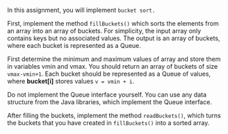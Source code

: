 In this assignment, you will implement ```bucket sort.```

First, implement the method ```fillBuckets()``` which sorts the elements from an array into an array of buckets. For simplicity, the input array only contains keys but no associated values. The output is an array of buckets, where each bucket is represented as a Queue.

First determine the minimum and maximum values of array and store them in variables vmin and vmax. You should return an array of buckets of size ```vmax-vmin+1```. Each bucket should be represented as a Queue of values, where **bucket[i]**
 stores values ```v = vmin + i```.

Do not implement the Queue interface yourself. You can use any data structure from the Java libraries, which implement the Queue interface.

After filling the buckets, implement the method ```readBuckets()```, which turns the buckets that you have created in ```fillBuckets()``` into a sorted array.